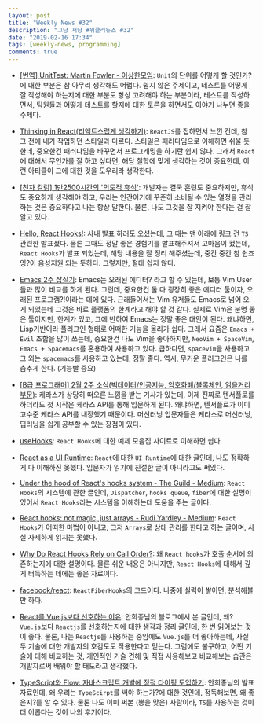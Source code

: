 ```yaml
---
layout: post
title: "Weekly News #32"
description: "그냥 저냥 #위클리뉴스 #32"
date: "2019-02-16 17:34"
tags: [weekly-news, programming]
comments: true
---
```


* [[번역] UnitTest: Martin Fowler - 이상한모임](http://blog.weirdx.io/post/57004): `Unit`의 단위를 어떻게 할 것인가?에 대한 부분은 참 아무리 생각해도 어렵다. 쉽지 않은 주제이고, 테스트를 어떻게 잘 작성해야 하는지에 대한 부분도 항상 고려해야 하는 부분이라, 테스트를 작성하면서, 팀원들과 어떻게 테스트를 할지에 대한 토론을 하면서도 이야기 나누면 좋을 주제다. 

* [Thinking in React(리엑트스럽게 생각하기)](https://velog.io/@odini/Thinking-in-React%EB%A6%AC%EC%97%91%ED%8A%B8%EC%8A%A4%EB%9F%BD%EA%B2%8C-%EC%83%9D%EA%B0%81%ED%95%98%EA%B8%B0): `ReactJS`를 접하면서 느낀 건데, 참 그 전에 내가 작업하던 스타일과 다르다. 스타일은 패러다임으로 이해하면 쉬울 듯 한데, 중요한건 패러다임을 바꾸면서 프로그래밍을 하기란 쉽지 않다. 그래서 `React`에 대해서 무언가를 잘 하고 싶다면, 해당 철학에 맞게 생각하는 것이 중요한데, 이런 아티클이 그에 대한 것을 도우리라 생각한다. 

* [[천자 칼럼] 1만2500시간의 '의도적 휴식'](http://www.hankyung.com/news/amp/2018051381961): 개발자는 결국 훈련도 중요하지만, 휴식도 중요하게 생각해야 하고, 우리는 인간이기에 꾸준히 소비될 수 있는 열정을 관리 하는 것은 중요하다고 나는 항상 말한다. 물론, 나도 그것을 잘 지켜야 한다는 걸 잘 알고 있다. 

* [Hello, React Hooks!](https://ahnheejong.name/articles/hello-react-hooks/): 사내 발표 하러도 오셨는데, 그 때는 맨 아래에 링크 건 `TS` 관련한 발표셨다. 물론 그때도 정말 좋은 경험기를 발표해주셔서 고마움이 컸는데, `React Hooks`가 발표 되었는데, 해당 내용을 잘 정리 해주셨는데, 중간 중간 참 쉽죠잉?이 음성지원 되는 듯하다. 그렇지만, 절대 쉽지 않다. 

* [Emacs 2주 삽질기](https://drypot.wordpress.com/2019/02/14/emacs-2%EC%A3%BC-%EC%82%BD%EC%A7%88%EA%B8%B0/): Emacs는 오래된 에디터? 라고 할 수 있는데, 보통 Vim User들과 많이 비교를 하게 된다. 그런데, 중요한건 둘 다 굉장히 좋은 에디터 툴이자, 오래된 프로그램?!이라는 데에 있다. 근래들어서는 Vim 유저들도 Emacs로 넘어 오게 되었는데 그것은 바로 플랫폼의 한계라고 해야 할 것 같다. 실제로 Vim은 분명 좋은 툴이지만, 한계가 있고, 그에 반하여 Emacs는 정말 좋은 대안이 된다. 왜냐하면, Lisp기반이라 플러그인 형태로 어떠한 기능을 올리가 쉽다. 그래서 요즘은 `Emacs + Evil` 조합을 많이 쓰는데, 중요한건 나도 Vim을 좋아하지만, `NeoVim + SpaceVim`, `Emacs + Spacemacs`를 혼용하여 사용하고 있다. 급하다면, `spacevim`을 사용하고 그 외는 `spacemacs`를 사용하고 있는데, 정말 좋다. 역시, 무거운 플러그인은 나를 춤추게 한다. (기능빨 중요)

* [[B급 프로그래머] 2월 2주 소식(빅데이터/인공지능, 암호화폐/블록체인, 읽을거리 부문)](https://t.co/vHkK4ZwuoH): 케라스가 상당히 떠오른 느낌을 받는 기사가 있는데, 이제 진짜로 텐서플로를 하더라도 첫 시작은 케라스 API를 통해 입문하게 된다. 왜냐하면, 텐서플로가 이미 고수준 케라스 API를 내장했기 때문이다. 머신러닝 입문자들은 케라스로 머신러닝, 딥러닝을 쉽게 공부할 수 있는 장점이 있다. 

* [useHooks](https://usehooks.com): `React Hooks`에 대한 예제 모음집 사이트로 이해하면 쉽다. 

* [React as a UI Runtime](https://overreacted.io/react-as-a-ui-runtime/): `React`에 대한 `UI Runtime`에 대한 글인데, 나도 정확하게 다 이해하진 못했다. 입문자가 읽기에 친절한 글이 아니라고도 써있다. 

* [Under the hood of React's hooks system - The Guild - Medium](https://medium.com/the-guild/under-the-hood-of-reacts-hooks-system-eb59638c9dba): `React Hooks`의 시스템에 관한 글인데, `Dispatcher`, `hooks queue`, `fiber`에 대한 설명이 있어서 `React Hooks`라는 시스템을 이해하는데 도움을 주는 글이다. 

* [React hooks: not magic, just arrays - Rudi Yardley - Medium](https://medium.com/@ryardley/react-hooks-not-magic-just-arrays-cd4f1857236e): `React Hooks`가 어떠한 마법이 아니고, 그저 `Arrays`로 상태 관리를 한다고 하는 글이며, 사실 자세하게 읽지는 못했다. 

* [Why Do React Hooks Rely on Call Order?](https://overreacted.io/why-do-hooks-rely-on-call-order/): 왜 `React hooks`가 호출 순서에 의존하는지에 대한 설명이다. 물론 쉬운 내용은 아니지만, `React Hooks`에 대해서 깊게 터득하는 데에는 좋은 자료이다.

* [facebook/react](https://github.com/facebook/react/blob/master/packages/react-reconciler/src/ReactFiberHooks.js): `ReactFiberHooks`의 코드이다. 나중에 실력이 쌓이면, 분석해볼만 하다.

* [React를 Vue.js보다 선호하는 이유](https://ahnheejong.name/articles/why-i-prefer-react-over-vuejs/): 안희종님의 블로그에서 본 글인데, 왜? `Vue.js`보다 `Reactjs`를 선호하는지에 대한 생각과 정리 글인데, 한 번 읽어보는 것이 좋다. 물론, 나는 `Reactjs`를 사용하는 중임에도 `Vue.js`를 더 좋아하는데, 사실 두 기술에 대한 개발자의 호감도도 작용한다고 믿는다. 그럼에도 불구하고, 어떤 기술에 대해 비교하는 것, 개인적인 기술 견해 및 직접 사용해보고 비교해보는 습관은 개발자로써 배워야 할 태도라고 생각했다.  

* [TypeScript와 Flow: 자바스크립트 개발에 정적 타이핑 도입하기](https://www.slideshare.net/HeejongAhn/typescript-flow-81799404): 안희종님의 발표자료인데, 왜 우리는 `TypeScirpt`를 써야 하는가?에 대한 것인데, 정독해보면, 왜 좋은지?를 알 수 있다. 물론 나도 이미 써본 (뽕을 맞은) 사람이라, `TS`를 사용하는 것이 더 이롭다는 것이 나의 후기이다. 

